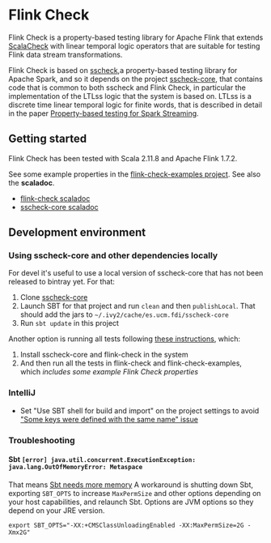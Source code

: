# Flink Check

Flink Check is a property-based testing library for Apache Flink that
extends [ScalaCheck](https://www.scalacheck.org/) with linear temporal
logic operators that are suitable for testing Flink data stream transformations.

Flink Check is based on [sscheck](https://github.com/demiourgoi/sscheck),a property-based testing library for Apache Spark, and so it depends on the project [sscheck-core](https://github.com/demiourgoi/sscheck-core), that contains code that is common to both sscheck and Flink Check,
in particular the implementation of the LTLss logic that
the system is based on. LTLss is a discrete time linear
temporal logic for finite words, that is described in 
detail in the paper [Property-based testing for Spark Streaming](https://arxiv.org/abs/1812.11838).

## Getting started

Flink Check has been tested with Scala 2.11.8 and Apache Flink 1.7.2.

See some example properties in the [flink-check-examples project](../flink-check-examples). See also the **scaladoc**.

- [flink-check scaladoc](https://demiourgoi.github.io/doc/flink-check/0.0.1-SNAPSHOT/scala-2.11/api)
- [sscheck-core scaladoc](https://demiourgoi.github.io/doc/sscheck-core/0.0.1-SNAPSHOT/scala-2.11/api)

## Development environment

### Using sscheck-core and other dependencies locally

For devel it's useful to use a local version of sscheck-core
that has not been released to bintray yet. For that: 

1. Clone [sscheck-core](https://github.com/demiourgoi/sscheck-core) 
2. Launch SBT for that project and run `clean` and then `publishLocal`.
That should add the jars to `~/.ivy2/cache/es.ucm.fdi/sscheck-core`
3. Run `sbt update` in this project

Another option is running all tests following [these instructions](../ci/README.md), which:

1. Install sscheck-core and flink-check in the system
2. And then run all the
tests in flink-check and flink-check-examples, which
_includes some example Flink Check properties_

### IntelliJ

- Set "Use SBT shell for build and import" on the project settings
to avoid ["Some keys were defined with the same name" issue](https://stackoverflow.com/questions/47084795/strange-sbt-bug-where-i-cannot-import-sbt-project-due-to-keys-colliding-with-the#47777860)

### Troubleshooting

#### Sbt `[error] java.util.concurrent.ExecutionException: java.lang.OutOfMemoryError: Metaspace`

That means [Sbt needs more memory](https://stackoverflow.com/questions/8331135/how-to-prevent-java-lang-outofmemoryerror-permgen-space-at-scala-compilation)
A workaround is shutting down Sbt, exporting `SBT_OPTS` to increase `MaxPermSize` and other options depending on 
your host capabilities, and relaunch Sbt. Options are JVM options so they depend on your JRE version.

```
export SBT_OPTS="-XX:+CMSClassUnloadingEnabled -XX:MaxPermSize=2G -Xmx2G"
```